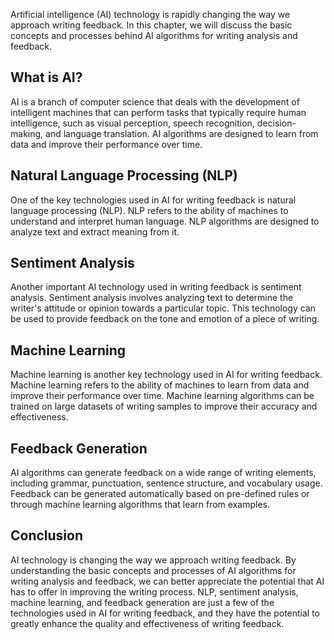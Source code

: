 
Artificial intelligence (AI) technology is rapidly changing the way we approach writing feedback. In this chapter, we will discuss the basic concepts and processes behind AI algorithms for writing analysis and feedback.

What is AI?
-----------

AI is a branch of computer science that deals with the development of intelligent machines that can perform tasks that typically require human intelligence, such as visual perception, speech recognition, decision-making, and language translation. AI algorithms are designed to learn from data and improve their performance over time.

Natural Language Processing (NLP)
---------------------------------

One of the key technologies used in AI for writing feedback is natural language processing (NLP). NLP refers to the ability of machines to understand and interpret human language. NLP algorithms are designed to analyze text and extract meaning from it.

Sentiment Analysis
------------------

Another important AI technology used in writing feedback is sentiment analysis. Sentiment analysis involves analyzing text to determine the writer's attitude or opinion towards a particular topic. This technology can be used to provide feedback on the tone and emotion of a piece of writing.

Machine Learning
----------------

Machine learning is another key technology used in AI for writing feedback. Machine learning refers to the ability of machines to learn from data and improve their performance over time. Machine learning algorithms can be trained on large datasets of writing samples to improve their accuracy and effectiveness.

Feedback Generation
-------------------

AI algorithms can generate feedback on a wide range of writing elements, including grammar, punctuation, sentence structure, and vocabulary usage. Feedback can be generated automatically based on pre-defined rules or through machine learning algorithms that learn from examples.

Conclusion
----------

AI technology is changing the way we approach writing feedback. By understanding the basic concepts and processes of AI algorithms for writing analysis and feedback, we can better appreciate the potential that AI has to offer in improving the writing process. NLP, sentiment analysis, machine learning, and feedback generation are just a few of the technologies used in AI for writing feedback, and they have the potential to greatly enhance the quality and effectiveness of writing feedback.

